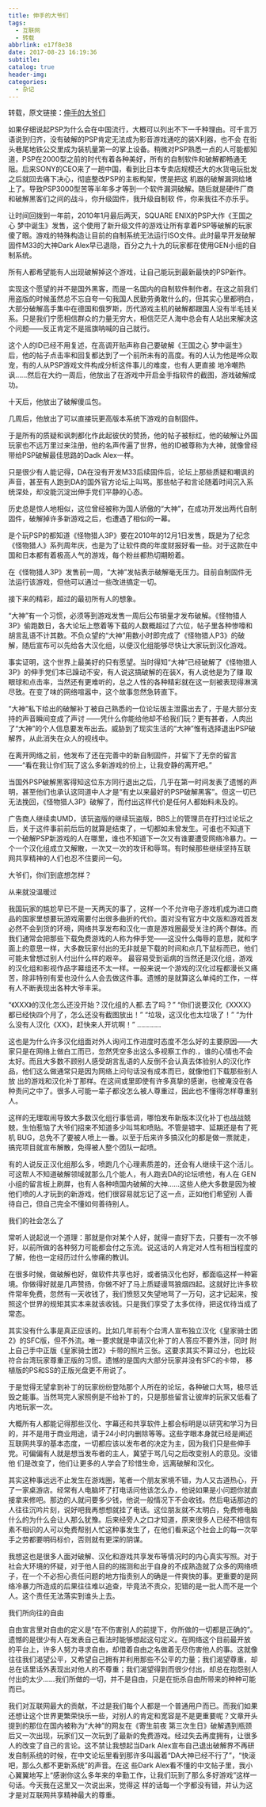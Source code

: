 ```yaml
---
title: 伸手的大爷们
tags:
  - 互联网
  - 转载
abbrlink: e17f8e38
date: 2017-08-23 16:19:36
subtitle:
catalog: true
header-img:
categories: 
  - 杂记
---
```

转载，原文链接：[伸手的大爷们](http://news.duowan.com/YD/ctm32/index.html)

如果仔细说起PSP为什么会在中国流行，大概可以列出不下一千种理由。可千言万语说到归齐，没有破解的PSP肯定无法成为影音游戏通吃的装X利器，也不会 在街头巷尾地铁公交里成为装机量第一的掌上设备。稍微对PSP熟悉一点的人可能都知道，PSP在2000型之前的时代有着各种美好，所有的自制软件和破解都畅通无阻。后来SONY的CEO来了一趟中国，看到比日本专卖店规模还大的水货电玩批发之后就回去痛下决心，彻底整改PSP的主板构架，愣是把这 机器的破解漏洞给堵上了。导致PSP3000型苦等半年多才等到一个软件漏洞破解。随后就是硬件厂商和破解黑客们之间的战斗，你升级固件，我升级自制软 件，你来我往不亦乐乎。
<!-- more -->
让时间回拨到一年前，2010年1月最后两天，SQUARE ENIX的PSP大作《王国之心 梦中诞生》发售，这个使用了新升级文件的游戏让所有拿着PSP等破解的玩家傻了眼。游戏的特殊构造让目前的自制系统无法运行ISO文件。此时最早开发破解 固件M33的大神Dark Alex早已退隐，百分之九十九的玩家都在使用GEN小组的自制系统。

所有人都希望能有人出现破解掉这个游戏，让自己能玩到最新最快的PSP新作。

实现这个愿望的并不是国外黑客，而是一名国内的自制软件制作者。在这之前我们用盗版的时候虽然总不忘自夸一句我国人民勤劳勇敢什么的，但其实心里都明白， 大部分破解高手集中在德国和俄罗斯，历代游戏主机的破解都跟国人没有半毛钱关系。只是我们宁愿相信群众的力量无穷大，相信茫茫人海中总会有人站出来解决这 个问题——反正肯定不是摇旗呐喊的自己就行。

这个人的ID已经不用复述，在高调开贴声称自己要破解《王国之心 梦中诞生》后，他的帖子点击率和回复都达到了一个前所未有的高度。有的人认为他是哗众取宠，有的人从PSP游戏文件构成分析这件事儿的难度，也有人更直接 地冷嘲热讽……然后在大约一周后，他放出了在游戏中开启金手指软件的截图，游戏破解成功。

十天后，他放出了破解傻瓜包。

几周后，他放出了可以直接玩更高版本系统下游戏的自制固件。

于是所有的质疑和讽刺都化作此起彼伏的赞扬，他的帖子被标红，他的破解让外国玩家也不远万里过来注册，他的名声传遍了世界，他的ID被尊称为大神，就像曾经带给PSP破解最佳思路的Dadk Alex一样。

只是很少有人能记得，DA在没有开发M33后续固件后，论坛上那些质疑和嘲讽的声音，甚至有人跑到DA的国外官方论坛上叫骂。那些帖子和言论随着时间沉入系统深处，却没能沉淀出伸手党们平静的心态。

历史总是惊人地相似，这位曾经被称为国人骄傲的“大神”，在成功开发出两代自制固件，破解掉许多新游戏之后，也遭遇了相似的一幕。

是个玩PSP的都知道《怪物猎人3P》要在2010年的12月1日发售，既是为了纪念《怪物猎人》系列周年庆，也是为了让软件商的年度财报好看一些。对于这款在中国和日本都有着极高人气的游戏，每个粉丝都热切期盼着。

在《怪物猎人3P》发售前一周，“大神”发帖表示破解毫无压力。目前自制固件无法运行该游戏，但他可以通过一些改进搞定一切。

接下来的精彩，超过的最初所有人的想象。

“大神”有一个习惯，必须等到游戏发售一周后公布销量才发布破解。《怪物猎人3P》偷跑数日，各大论坛上憋着等下载的人数概超过了六位，帖子里各种惨嚎和 胡言乱语不计其数。不负众望的“大神”用数小时即完成了《怪物猎人P3》的破解，随后宣布可以先给各大汉化组，以便汉化组能够尽快让大家玩到汉化游戏。

事实证明，这个世界上最美好的只有愿望。当时得知“大神”已经破解了《怪物猎人3P》的伸手党们本已躁动不安，有人说这搞破解的在装X，有人说他是为了赚 取眼球和点击率，当然还有更难听的，总之人性的各种精彩就在这一刻被表现得淋漓尽致。在变了味的网络喧嚣中，这个故事忽然急转直下。

“大神”私下给出的破解补丁被自己熟悉的一位论坛版主泄露出去了，于是大部分支持的声音瞬间变成了声讨 ——凭什么你能给他却不给我们玩？更有甚者，人肉出了“大神”的个人信息要发布出去。威胁到了现实生活的“大神”惟有选择退出PSP破解界，从此消失在众人的视线中。

在离开网络之前，他发布了还在完善中的新自制固件，并留下了无奈的留言——“看在我让你们玩了这么多新游戏的份上，让我安静的离开吧。”

当国外PSP破解黑客得知这位东方同行退出之后，几乎在第一时间发表了遗憾的声明，甚至他们也承认这同道中人才是“有史以来最好的PSP破解黑客”。但这一切已无法挽回，《怪物猎人3P》破解了，而付出这样代价是任何人都始料未及的。

广告商人继续卖UMD，该玩盗版的继续玩盗版，BBS上的管理员在打扫过论坛之后，关于这件事前前后后的就算是结束了，一切都如未曾发生。可谁也不知道下 一个破解PSP新游戏的人在哪里，谁也不知道下一次又有谁要遭受网络冷暴力。一个一个汉化组成立又解散，一次又一次的攻讦和辱骂。有时候那些继续坚持互联 网共享精神的人们也忍不住要问一句。

大爷们，你们到底想怎样？

从来就没温暖过

我国玩家的尴尬早已不是一天两天的事了，这样一个不允许电子游戏机成为进口商品的国家里想要玩游戏需要付出很多曲折的代价。面对没有官方中文版和游戏首发 必然不会到货的环境，网络共享发布和汉化一直是游戏圈最受关注的两个群体。而我们通常会把那些下载免费游戏的人称为伸手党——这没什么侮辱的意思，就和字 面上的意思一样，大多数玩家付出的无非就是下载的时间和点几下鼠标而已，他们可能未曾想过别人付出什么样的艰辛。
最容易受到诟病的当然还是汉化组，游戏的汉化组和影视作品字幕组还不太一样。一般来说一个游戏的汉化过程都漫长又痛苦，除非特别有爱也没什么人会去做这件事。遗憾的是就算这么单纯的工作，一样有人不断表现出各种大爷丰采。

“《XXX》的汉化怎么还没开始？汉化组的人都.去了吗？”
“你们说要汉化《XXXX》都已经快四个月了，怎么还没有截图放出！”
“垃圾，这汉化也太垃圾了！”
“为什么没有人汉化《XX》，赶快来人开坑啊！”
…………

这也是为什么许多汉化组面对外人询问工作进度时态度不怎么好的主要原因——大家只是在网络上做白工而已，忽然凭空多出这么多视察工作的.，谁的心情也不会 太好。而且大多数不顾别人感受胡言乱语的人反倒不会认真去体验别人的汉化作品，他们这么做通常只是因为网络上问句话没有成本而已，就像他们下载那些别人放 出的游戏和汉化补丁那样。在这间或里即使有许多真挚的感谢，也被淹没在各种责问之中了。很多人可能一辈子都没怎么被人尊重过，因此也不懂得怎样尊重别人。

这样的无理取闹导致大多数汉化组行事低调，哪怕发布新版本汉化补丁也战战兢兢，生怕惹恼了大爷们招来不知道多少叫骂和喷贴。不管是错字、延期还是有了死机 BUG，总免不了要被人喷上一番。以至于后来许多搞汉化的都是做一票就走，搞完项目就宣布解散，免得被人整个团队一起喷。

有的人说反正汉化组那么多，喷跑几个心理素质差的，还会有人继续干这个活儿。可这帮人不知道破解领域就那么几个能人，有人跑去DA的论坛喷他，有人在 GEN小组的留言板上刷屏，也有人各种喷国内破解的大神……这些人绝大多数是因为被他们喷的人才玩到的新游戏，他们很容易就忘记了这一点，正如他们希望别 人善待自己，但自己完全不懂如何善待别人。

我们的社会怎么了

常听人说起说一个道理：那就是你对某个人好，就得一直好下去，只要有一次不够好，以前所做的各种努力可能都会付之东流。说这话的人肯定对人性有相当程度的了解，他也一定经历过什么惨痛的教训。

在很多时候，做破解也好，做软件共享也好，或者搞汉化也好，都面临这样一种窘境。你做得好就是几声赞扬，你做不好了马上质疑谩骂狼烟四起。这就好比许多软 件常年免费，忽然有一天收钱了，我们愤怒又失望地骂了一万句，这才记起来，按照这个世界的规矩其实本来就该收钱。只是我们享受了太多优待，把这优待当成了 常态。

其实没有什么事是真正应该的。比如几年前有个台湾人宣布独立汉化《皇家骑士团2》的SFC版，但不外流。唯一要求就是申请汉化补丁的人答应不要外泄，同时 附上自己手中正版《皇家骑士团2》卡带的照片三张。这要求其实不算过分，也比较符合台湾玩家尊重正版的习惯。遗憾的是国内大部分玩家并没有SFC的卡带， 移植版的PS和SS的正版光盘更不用说了。

于是觉得无望拿到补丁的玩家纷纷登陆那个人所在的论坛，各种破口大骂，极尽诋毁之能事。当然骂完人家照例是不给补丁的，只是那些留言让彼岸的玩家又低看了内地玩家一次。

大概所有人都能记得那些汉化、字幕还和共享软件上都会标明是以研究和学习为目的，并不是用于商业用途，请于24小时内删除等等。这些字眼本身就已经是阐述 互联网共享的基本态度，一切都应该以发布者的决定为主，因为我们只是些伸手党。可偏偏有人就是想当发布者的主人，冀望于骂几句之后改变别人的意见。没错他 们是改变了，他们让更多的人学会了珍惜生命，远离破解和汉化。

其实这种事远远不止发生在游戏圈，笔者一个朋友家境不错，为人又古道热心，开了一家桌游店。经常有人电脑坏了打电话问他该怎么办，他说如果是小问题你就直 接拿来修吧。那边的人就问要多少钱，他说一般情况下不会收钱。然后电话那边的人往往沉吟片刻，说好吧我再想想就挂了电话。这位朋友就不太明白，免费修电脑 什么的为什么会让人那么犹豫。后来经旁人之口才知道，原来很多人已经不相信有素不相识的人可以免费帮别人忙这种事发生了，在他们看来这个社会上的每一次举 手之劳都要明码标价，否则就有更深的阴谋。

我想这也是很多人面对破解、汉化和游戏共享发布等情况时的内心真实写照。对于社会大环境的怀疑，对于他人目的的揣测和出于自身的不成熟造就了众多的网络喷 子，在一个不必担心责任问题的地方指责别人的确是一件爽快的事。更重要的是网络冷暴力所造成的后果往往难以追查，毕竟法不责众，犯错的是一批人而不是一个 人。这个责任无法落实到谁头上去。

我们所向往的自由

自由宣言里对自由的定义是“在不伤害别人的前提下，你所做的一切都是正确的”。遗憾的是很少有人在发表自己看法时能够想起这句定义。在网络这个目前最开放 的平台上，许多人努力寻求自由，却借着自由之名做着无尽伤害他人的事。这就像往往我们渴望公平，又希望自己拥有并利用那些不公平的力量；我们渴望尊重，却 总在话里话外表现出对他人的不尊重；我们渴望得到而很少付出，却总在抱怨别人付出的太少……我们所做的一切，并不是自由，只是在扼杀自由所带来的种种可能 而已。

我们对互联网最大的贡献，不过是我们每个人都是一个普通用户而已。而我们如果还想让这个世界更繁荣快乐一些，对别人的肯定和宽容是不是更重要呢？文章开头 提到的那位在国内被称为“大神”的网友在《寄生前夜 第三次生日》破解遇到瓶颈后又一次出现，玩家们又一次玩到了最新的免费游戏。经过失去再度拥有，让很多人的改变了自己的言论。这不禁让我想起当Dark Alex宣布自己退出破解界不再研发自制系统的时候，在中文论坛里看到那许多叫嚣着“DA大神已经不行了”，“快滚吧，那么久都不更新系统”的声音。在这 些Dark Alex看不懂的中文帖子里，我小心翼翼地写上“感谢你这么多年来的辛勤工作，让我们玩到了那么多好游戏”这样一句话。今天我在这里又一次说出来，觉得这 样的话每一个字都没有错，并认为这才是对互联网共享精神最大的尊重。